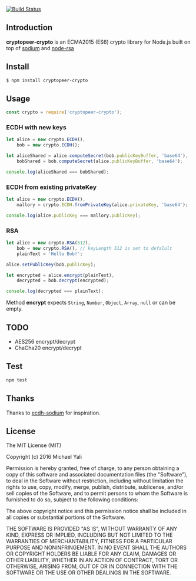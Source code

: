 [![Build Status](https://travis-ci.org/zMotivat0r/cryptopeer-crypto.svg?branch=master)](https://travis-ci.org/zMotivat0r/cryptopeer-crypto)

## Introduction

**cryptopeer-crypto** is an ECMA2015 (ES6) crypto library for Node.js built on top of [sodium](https://github.com/paixaop/node-sodium) and [node-rsa](https://github.com/rzcoder/node-rsa)

## Install

```sh
$ npm install cryptopeer-crypto
```

## Usage

```js
const crypto = require('cryptopeer-crypto');
```

### ECDH with new keys

```js
let alice = new crypto.ECDH(),
    bob = new crypto.ECDH();

let aliceShared = alice.computeSecret(bob.publicKeyBuffer, 'base64'),
    bobShared = bob.computeSecret(alice.publicKeyBuffer, 'base64');

console.log(aliceShared === bobShared);
```

### ECDH from existing privateKey

```js
let alice = new crypto.ECDH(),
    mallory = crypto.ECDH.fromPrivateKey(alice.privateKey, 'base64');

console.log(alice.publicKey === mallory.publicKey);
```

### RSA

```js
let alice = new crypto.RSA(512),
    bob = new crypto.RSA(), // keyLength 512 is set to defalult
    plainText = 'Hello Bob!';

alice.setPublicKey(bob.publicKey);

let encrypted = alice.encrypt(plainText),
    decrypted = bob.decrypt(encrypted);

console.log(decrypted === plainText);
```

Method **encrypt** expects `String`, `Number`, `Object`, `Array`, `null` or can be empty.

## TODO

- AES256 encrypt/decrypt
- ChaCha20 encrypt/decrypt

## Test

```sh
npm test
```

## Thanks

Thanks to [ecdh-sodium](https://github.com/kwolfy/ecdh-sodium) for inspiration.

## License

The MIT License (MIT)

Copyright (c) 2016 Michael Yali

Permission is hereby granted, free of charge, to any person obtaining a copy
of this software and associated documentation files (the "Software"), to deal
in the Software without restriction, including without limitation the rights
to use, copy, modify, merge, publish, distribute, sublicense, and/or sell
copies of the Software, and to permit persons to whom the Software is
furnished to do so, subject to the following conditions:

The above copyright notice and this permission notice shall be included in
all copies or substantial portions of the Software.

THE SOFTWARE IS PROVIDED "AS IS", WITHOUT WARRANTY OF ANY KIND, EXPRESS OR
IMPLIED, INCLUDING BUT NOT LIMITED TO THE WARRANTIES OF MERCHANTABILITY,
FITNESS FOR A PARTICULAR PURPOSE AND NONINFRINGEMENT.  IN NO EVENT SHALL THE
AUTHORS OR COPYRIGHT HOLDERS BE LIABLE FOR ANY CLAIM, DAMAGES OR OTHER
LIABILITY, WHETHER IN AN ACTION OF CONTRACT, TORT OR OTHERWISE, ARISING FROM,
OUT OF OR IN CONNECTION WITH THE SOFTWARE OR THE USE OR OTHER DEALINGS IN
THE SOFTWARE.
